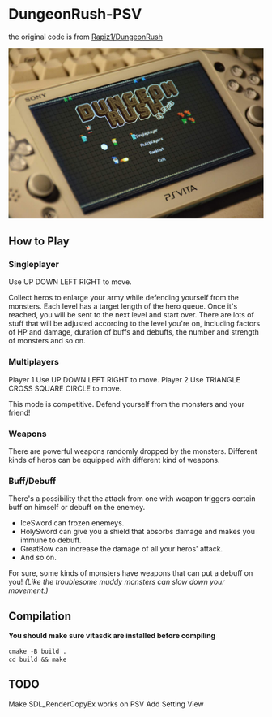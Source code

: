 # DungeonRush-PSV

the original code is from [Rapiz1/DungeonRush](https://github.com/Rapiz1/DungeonRush/)

![](psv.jpeg)


## How to Play

### Singleplayer

Use UP DOWN LEFT RIGHT to move.

Collect heros to enlarge your army while defending yourself from the monsters. Each level has a target length of the hero queue. Once it's reached, you will be sent to the next level and start over. There are lots of stuff that will be adjusted according to the level you're on, including factors of HP and damage, duration of buffs and debuffs, the number and strength of monsters and so on.

### Multiplayers

Player 1 Use UP DOWN LEFT RIGHT to move.
Player 2 Use TRIANGLE CROSS SQUARE CIRCLE to move.

This mode is competitive. Defend yourself from the monsters and your friend!

### Weapons

There are powerful weapons randomly dropped by the monsters. Different kinds of heros can be equipped with different kind of weapons.


### Buff/Debuff

There's a possibility that the attack from one with weapon triggers certain buff on himself or debuff on the enemey.

- IceSword can frozen enemeys.
- HolySword can give you a shield that absorbs damage and makes you immune to debuff.
- GreatBow can increase the damage of all your heros' attack.
- And so on.

For sure, some kinds of monsters have weapons that can put a debuff on you! *(Like the troublesome muddy monsters can slow down your movement.)*


## Compilation

**You should make sure vitasdk are installed before compiling**

```
cmake -B build .
cd build && make
```

## TODO

Make SDL_RenderCopyEx works on PSV
Add Setting View
